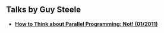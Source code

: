 Talks by Guy Steele
-------------------

* **[How to Think about Parallel Programming: Not! (01/2011)](ParallelProg.md)**